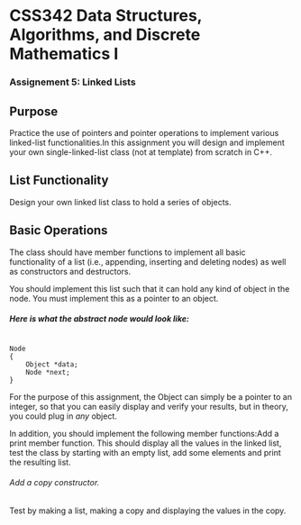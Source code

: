  
# CSS342 Data Structures, Algorithms, and Discrete Mathematics I
### Assignement 5: Linked Lists

## Purpose
Practice the use of pointers and pointer operations to implement various linked-list functionalities.In this assignment you will design and implement your own single-linked-list class (not at template) from scratch in C++. 

## List Functionality
Design your own linked list class to hold a series of objects.

## Basic Operations
The class should have member functions to implement all basic functionality of a list (i.e., appending, inserting and deleting nodes) as well as constructors and destructors.   

You should implement this list such that it can hold any kind of object in the node. You must implement this as a pointer to an object.

##### Here is what the abstract node would look like:
```

Node
{
	Object *data;
	Node *next;
}

```

For the purpose of this assignment, the Object can simply be a pointer to an integer, so that you can easily display and verify your results, but in theory, you could plug in *any* object. 

In addition, you should implement the following member functions:Add a print member function.  This should display all the values in the linked list, test the class by starting with an empty list, add some elements and print the resulting list.

###### Add a copy constructor. 

Test by making a list, making a copy and displaying the values in the copy.